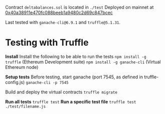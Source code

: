 Contract `deltabalances.sol` is located in `./test`
Deployed on mainnet at [0x40a38911e470fc088beeb1a9480c2d69c847bcec](https://etherscan.io/address/0x40a38911e470fc088beeb1a9480c2d69c847bcec)

Last tested with `ganache-cli@6.9.1` and  `truffle@5.1.31`.

# Testing with Truffle

**Install**
Install the following to be able to run the tests
`npm install -g truffle` (Ethereum Development suite)
`npm install -g ganache-cli` (Virtual Ethereum node)


**Setup tests**
Before testing, start ganache (port 7545, as defined in truffle-config.js)
`ganache-cli -p 7545`

Build and deploy the virtual contracts
`truffle migrate`

**Run all tests**
`truffle test`
**Run a specific test file**
`truffle test ./test/filename.js`


